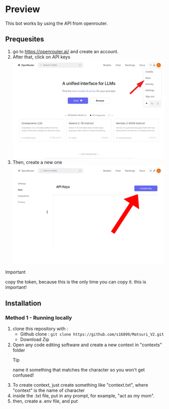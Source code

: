 # Preview
This bot works by using the API from openrouter.


## Prequesites

1. go to https://openrouter.ai/ and create an account.
2. After that, click on API keys
 ![in openrouter.ai](A.jpeg)
3. Then, create a new one
  ![Create the new secret key](B.jpeg)
> [!IMPORTANT]
> copy the token, because this is the only time you can copy it. this is important!

## Installation
### Method 1 - Running locally
1. clone this repository with :
   - Github clone :
     `git clone https://github.com/s16899/Matsuri_V2.git`
   - Download Zip
2. Open any code editing software and create a new context in "contexts" folder
   > [!TIP]
   > name it something that matches the character so you won't get confused!
3. To create context, just create something like "context.txt", where "context" is the name of character
4. inside the .txt file, put in any prompt, for example, "act as my mom".
5. then, create a .env file, and put
